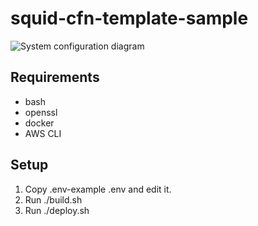 # squid-cfn-template-sample

![System configuration diagram](https://github.com/ryohei-kamiya/squid-cfn-template-sample/assets/2719533/060fde85-5789-4c7b-9875-27ce8227d182)

## Requirements

- bash
- openssl
- docker
- AWS CLI

## Setup

1. Copy .env-example .env and edit it.
2. Run ./build.sh
3. Run ./deploy.sh
